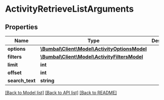# ActivityRetrieveListArguments

## Properties
Name | Type | Description | Notes
------------ | ------------- | ------------- | -------------
**options** | [**\Bumbal\Client\Model\ActivityOptionsModel**](ActivityOptionsModel.md) |  | [optional] 
**filters** | [**\Bumbal\Client\Model\ActivityFiltersModel**](ActivityFiltersModel.md) |  | [optional] 
**limit** | **int** |  | [optional] 
**offset** | **int** |  | [optional] 
**search_text** | **string** |  | [optional] 

[[Back to Model list]](../README.md#documentation-for-models) [[Back to API list]](../README.md#documentation-for-api-endpoints) [[Back to README]](../README.md)


